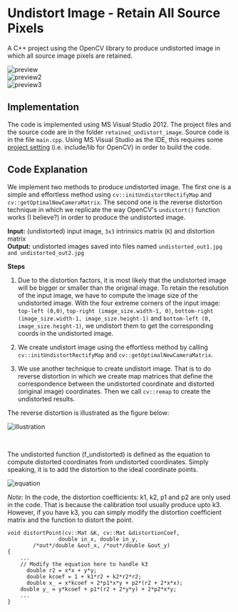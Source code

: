 # Undistort Image - Retain All Source Pixels

A C++ project using the OpenCV library to produce undistorted image in which all source image pixels are retained.<br>

![preview](https://github.com/stanathong/retained_undistort_image/blob/master/figure/preview.jpg)
<br>
![preview2](https://github.com/stanathong/retained_undistort_image/blob/master/figure/preview2.jpg)
<br>
![preview3](https://github.com/stanathong/retained_undistort_image/blob/master/figure/preview3.jpg)

## Implementation
The code is implemented using MS Visual Studio 2012. The project files and the source code are in the folder `retained_undistort_image`. Source code is in the file `main.cpp`. Using MS Visual Studio as the IDE, this requires some [project setting](https://github.com/stanathong/retained_undistort_image/blob/master/project_setting.md) (i.e. include/lib for OpenCV) in order to build the code.<br>

## Code Explanation

We implement two methods to produce undistorted image. The first one is a simple and effortless method using `cv::initUndistortRectifyMap` and `cv::getOptimalNewCameraMatrix`. The second one is the reverse distortion technique in which we replicate the way OpenCV's `undistort()` function works (I believe?) in order to produce the undistorted image. <br>

__Input:__ (undistorted) input image, `3x3` intrinsics matrix (`K`) and distortion matrix <br>
__Output:__ undistorted images saved into files named `undistorted_out1.jpg` `and undistorted_out2.jpg` <br>

__Steps__<br>

1. Due to the distortion factors, it is most likely that the undistorted image will be bigger or smaller than the original image. To retain the resolution of the input image, we have to compute the image size of the undistorted image. With the four extreme corners of the input image: `top-left (0,0)`, `top-right (image_size.width-1, 0)`, `bottom-right (image_size.width-1, image_size.height-1)` and `bottom-left (0, image_size.height-1)`, we undistort them to get the corresponding coords in the undistorted image.<br>

2. We create undistort image using the effortless method by calling `cv::initUndistortRectifyMap` and `cv::getOptimalNewCameraMatrix`.<br>

3. We use another technique to create undistort image. That is to do reverse distortion in which we create map matrices that define the correspondence between the undistorted coordinate and distorted (original image) coordinates. Then we call `cv::remap` to create the undistorted results.<br>

The reverse distortion is illustrated as the figure below:<br>

![illustration](https://github.com/stanathong/retained_undistort_image/blob/master/figure/undistorted_image_illustration.png)

<br>

The undistorted function (f_undistorted) is defined as the equation to compute distorted coordinates from undistorted coordinates. Simply speaking, it is to add the distortion to the ideal coordinate points.<br>

![equation](https://github.com/stanathong/retained_undistort_image/blob/master/figure/equation.jpg)

_Note:_ In the code, the distortion coefficients: k1, k2, p1 and p2 are only used in the code. That is because the calibration tool usually produce upto k3. However, if you have k3, you can simply modify the distortion coefficient matrix and the function to distort the point.
```
void distortPoint(cv::Mat &K, cv::Mat &distortionCoef, 
				double in_x, double in_y, 
        /*out*/double &out_x, /*out*/double &out_y)
{
    ...
    // Modify the equation here to handle k3
	  double r2 = x*x + y*y;
	  double kcoef = 1 + k1*r2 + k2*r2*r2;
	  double x_ = x*kcoef + 2*p1*x*y + p2*(r2 + 2*x*x);
    double y_ = y*kcoef + p1*(r2 + 2*y*y) + 2*p2*x*y;     
    ...
}
```
